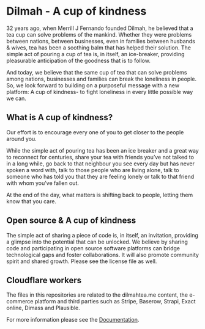 # Dilmah - A cup of kindness
32 years ago, when Merrill J Fernando founded Dilmah, he believed that a tea cup can solve problems of the mankind. Whether they were problems between nations, between businesses, even in families between husbands & wives, tea has been a soothing balm that has helped their solution. The simple act of pouring a cup of tea is, in itself, an ice-breaker, providing pleasurable anticipation of the goodness that is to follow.

And today, we believe that the same cup of tea that can solve problems among nations, businesses and families can break the loneliness in people. So, we look forward to building on a purposeful message with a new platform: A cup of kindness- to fight loneliness in every little possible way we can.

## What is A cup of kindness?
Our effort is to encourage every one of you to get closer to the people around you.

While the simple act of pouring tea has been an ice breaker and a great way to reconnect for centuries, share your tea with friends you’ve not talked to in a long while, go back to that neighbour you see every day but has never spoken a word with, talk to those people who are living alone, talk to someone who has told you that they are feeling lonely or talk to that friend with whom you’ve fallen out.

At the end of the day, what matters is shifting back to people, letting them know that you care.

## Open source & A cup of kindness
The simple act of sharing a piece of code is, in itself, an invitation, providing a glimpse into the potential that can be unlocked.
We believe by sharing code and participating in open source software platforms can bridge technological gaps and foster collaborations. It will also promote community spirit and shared growth.
Please see the license file as well.

##  Cloudflare workers
The files in this repositories are related to the dilmahtea.me content, the e-commerce platform and third parties such as Stripe, Baserow, Strapi, Exact online, Dimass and Plausible.

For more information please see the [Documentation](https://docs.dilmahtea.me/setup-and-workflow/dilmahteame-workers/).
